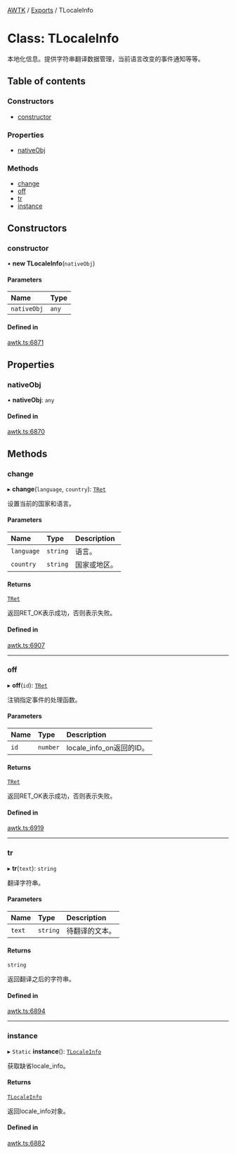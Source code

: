 [AWTK](../README.md) / [Exports](../modules.md) / TLocaleInfo

# Class: TLocaleInfo

本地化信息。提供字符串翻译数据管理，当前语言改变的事件通知等等。

## Table of contents

### Constructors

- [constructor](TLocaleInfo.md#constructor)

### Properties

- [nativeObj](TLocaleInfo.md#nativeobj)

### Methods

- [change](TLocaleInfo.md#change)
- [off](TLocaleInfo.md#off)
- [tr](TLocaleInfo.md#tr)
- [instance](TLocaleInfo.md#instance)

## Constructors

### constructor

• **new TLocaleInfo**(`nativeObj`)

#### Parameters

| Name | Type |
| :------ | :------ |
| `nativeObj` | `any` |

#### Defined in

[awtk.ts:6871](https://github.com/zlgopen/awtk-binding/blob/c57d9273/tools/code_gen/js/output/awtk.ts#L6871)

## Properties

### nativeObj

• **nativeObj**: `any`

#### Defined in

[awtk.ts:6870](https://github.com/zlgopen/awtk-binding/blob/c57d9273/tools/code_gen/js/output/awtk.ts#L6870)

## Methods

### change

▸ **change**(`language`, `country`): [`TRet`](../enums/TRet.md)

设置当前的国家和语言。

#### Parameters

| Name | Type | Description |
| :------ | :------ | :------ |
| `language` | `string` | 语言。 |
| `country` | `string` | 国家或地区。 |

#### Returns

[`TRet`](../enums/TRet.md)

返回RET_OK表示成功，否则表示失败。

#### Defined in

[awtk.ts:6907](https://github.com/zlgopen/awtk-binding/blob/c57d9273/tools/code_gen/js/output/awtk.ts#L6907)

___

### off

▸ **off**(`id`): [`TRet`](../enums/TRet.md)

注销指定事件的处理函数。

#### Parameters

| Name | Type | Description |
| :------ | :------ | :------ |
| `id` | `number` | locale_info_on返回的ID。 |

#### Returns

[`TRet`](../enums/TRet.md)

返回RET_OK表示成功，否则表示失败。

#### Defined in

[awtk.ts:6919](https://github.com/zlgopen/awtk-binding/blob/c57d9273/tools/code_gen/js/output/awtk.ts#L6919)

___

### tr

▸ **tr**(`text`): `string`

翻译字符串。

#### Parameters

| Name | Type | Description |
| :------ | :------ | :------ |
| `text` | `string` | 待翻译的文本。 |

#### Returns

`string`

返回翻译之后的字符串。

#### Defined in

[awtk.ts:6894](https://github.com/zlgopen/awtk-binding/blob/c57d9273/tools/code_gen/js/output/awtk.ts#L6894)

___

### instance

▸ `Static` **instance**(): [`TLocaleInfo`](TLocaleInfo.md)

获取缺省locale_info。

#### Returns

[`TLocaleInfo`](TLocaleInfo.md)

返回locale_info对象。

#### Defined in

[awtk.ts:6882](https://github.com/zlgopen/awtk-binding/blob/c57d9273/tools/code_gen/js/output/awtk.ts#L6882)

